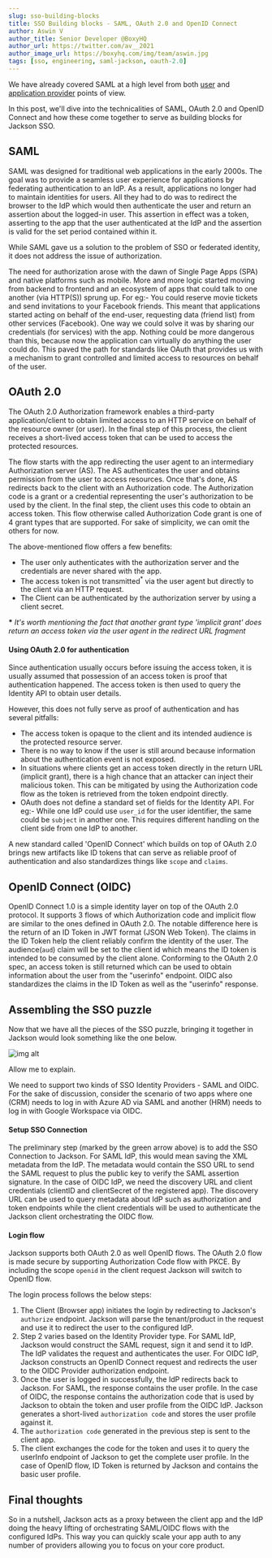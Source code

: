 ```yaml
---
slug: sso-building-blocks
title: SSO Building blocks - SAML, OAuth 2.0 and OpenID Connect
author: Aswin V
author_title: Senior Developer @BoxyHQ
author_url: https://twitter.com/av__2021
author_image_url: https://boxyhq.com/img/team/aswin.jpg
tags: [sso, engineering, saml-jackson, oauth-2.0]
---
```


We have already covered SAML at a high level from both [user](2022-06-30-understanding-saml-sso-the-basics-from-the-user-side.md) and [application provider](2022-06-30-understanding-saml-sso-the-basics-from-the-solution-providers-side.md) points of view.

In this post, we'll dive into the technicalities of SAML, OAuth 2.0 and OpenID Connect and how these come together to serve as building blocks for Jackson SSO.

## SAML

SAML was designed for traditional web applications in the early 2000s. The goal was to provide a seamless user experience for applications by federating authentication to an IdP. As a result, applications no longer had to maintain identities for users. All they had to do was to redirect the browser to the IdP which would then authenticate the user and return an assertion about the logged-in user. This assertion in effect was a token, asserting to the app that the user authenticated at the IdP and the assertion is valid for the set period contained within it.

While SAML gave us a solution to the problem of SSO or federated identity, it does not address the issue of authorization.

The need for authorization arose with the dawn of Single Page Apps (SPA) and native platforms such as mobile. More and more logic started moving from backend to frontend and an ecosystem of apps that could talk to one another (via HTTP(S)) sprung up. For eg:- You could reserve movie tickets and send invitations to your Facebook friends. This meant that applications started acting on behalf of the end-user, requesting data (friend list) from other services (Facebook). One way we could solve it was by sharing our credentials (for services) with the app. Nothing could be more dangerous than this, because now the application can virtually do anything the user could do. This paved the path for standards like OAuth that provides us with a mechanism to grant controlled and limited access to resources on behalf of the user.

## OAuth 2.0

The OAuth 2.0 Authorization framework enables a third-party application/client to obtain limited access to an HTTP service on behalf of the resource owner (or user). In the final step of this process, the client receives a short-lived access token that can be used to access the protected resources.

The flow starts with the app redirecting the user agent to an intermediary Authorization server (AS). The AS authenticates the user and obtains permission from the user to access resources. Once that's done, AS redirects back to the client with an Authorization code. The Authorization code is a grant or a credential representing the user's authorization to be used by the client. In the final step, the client uses this code to obtain an access token. This flow otherwise called Authorization Code grant is one of 4 grant types that are supported. For sake of simplicity, we can omit the others for now.

The above-mentioned flow offers a few benefits:

- The user only authenticates with the authorization server and the credentials are never shared with the app.
- The access token is not transmitted<sup>\*</sup> via the user agent but directly to the client via an HTTP request.
- The Client can be authenticated by the authorization server by using a client secret.

**\*** _It's worth mentioning the fact that another grant type 'implicit grant' does return an access token via the user agent in the redirect URL fragment_

#### Using OAuth 2.0 for authentication

Since authentication usually occurs before issuing the access token, it is usually assumed that possession of an access token is proof that authentication happened. The access token is then used to query the Identity API to obtain user details.

However, this does not fully serve as proof of authentication and has several pitfalls:

- The access token is opaque to the client and its intended audience is the protected resource server.
- There is no way to know if the user is still around because information about the authentication event is not exposed.
- In situations where clients get an access token directly in the return URL (implicit grant), there is a high chance that an attacker can inject their malicious token. This can be mitigated by using the Authorization code flow as the token is retrieved from the token endpoint directly.
- OAuth does not define a standard set of fields for the Identity API. For eg:- While one IdP could use `user_id` for the user identifier, the same could be `subject` in another one. This requires different handling on the client side from one IdP to another.

A new standard called 'OpenID Connect' which builds on top of OAuth 2.0 brings new artifacts like ID tokens that can serve as reliable proof of authentication and also standardizes things like `scope` and `claims`.

## OpenID Connect (OIDC)

OpenID Connect 1.0 is a simple identity layer on top of the OAuth 2.0 protocol. It supports 3 flows of which Authorization code and implicit flow are similar to the ones defined in OAuth 2.0. The notable difference here is the return of an ID Token in JWT format (JSON Web Token). The claims in the ID Token help the client reliably confirm the identity of the user. The audience(`aud`) claim will be set to the client id which means the ID token is intended to be consumed by the client alone. Conforming to the OAuth 2.0 spec, an access token is still returned which can be used to obtain information about the user from the "userinfo" endpoint. OIDC also standardizes the claims in the ID Token as well as the "userinfo" response.

## Assembling the SSO puzzle

Now that we have all the pieces of the SSO puzzle, bringing it together in Jackson would look something like the one below.

![img alt](/img/sso-flow.png)

Allow me to explain.

We need to support two kinds of SSO Identity Providers - SAML and OIDC. For the sake of discussion, consider the scenario of two apps where one (CRM) needs to log in with Azure AD via SAML and another (HRM) needs to log in with Google Workspace via OIDC.

#### Setup SSO Connection

The preliminary step (marked by the green arrow above) is to add the SSO Connection to Jackson. For SAML IdP, this would mean saving the XML metadata from the IdP. The metadata would contain the SSO URL to send the SAML request to plus the public key to verify the SAML assertion signature. In the case of OIDC IdP, we need the discovery URL and client credentials (clientID and clientSecret of the registered app). The discovery URL can be used to query metadata about IdP such as authorization and token endpoints while the client credentials will be used to authenticate the Jackson client orchestrating the OIDC flow.

#### Login flow

Jackson supports both OAuth 2.0 as well OpenID flows. The OAuth 2.0 flow is made secure by supporting Authorization Code flow with PKCE. By including the scope `openid` in the client request Jackson will switch to OpenID flow.

The login process follows the below steps:

1. The Client (Browser app) initiates the login by redirecting to Jackson's `authorize` endpoint. Jackson will parse the tenant/product in the request and use it to redirect the user to the configured IdP.
2. Step 2 varies based on the Identity Provider type. For SAML IdP, Jackson would construct the SAML request, sign it and send it to IdP. The IdP validates the request and authenticates the user. For OIDC IdP, Jackson constructs an OpenID Connect request and redirects the user to the OIDC Provider authorization endpoint.
3. Once the user is logged in successfully, the IdP redirects back to Jackson. For SAML, the response contains the user profile. In the case of OIDC, the response contains the authorization code that is used by Jackson to obtain the token and user profile from the OIDC IdP. Jackson generates a short-lived `authorization code` and stores the user profile against it.
4. The `authorization code` generated in the previous step is sent to the client app.
5. The client exchanges the code for the token and uses it to query the userInfo endpoint of Jackson to get the complete user profile. In the case of OpenID flow, ID Token is returned by Jackson and contains the basic user profile.

## Final thoughts

So in a nutshell, Jackson acts as a proxy between the client app and the IdP doing the heavy lifting of orchestrating SAML/OIDC flows with the configured IdPs. This way you can quickly scale your app auth to any number of providers allowing you to focus on your core product.

